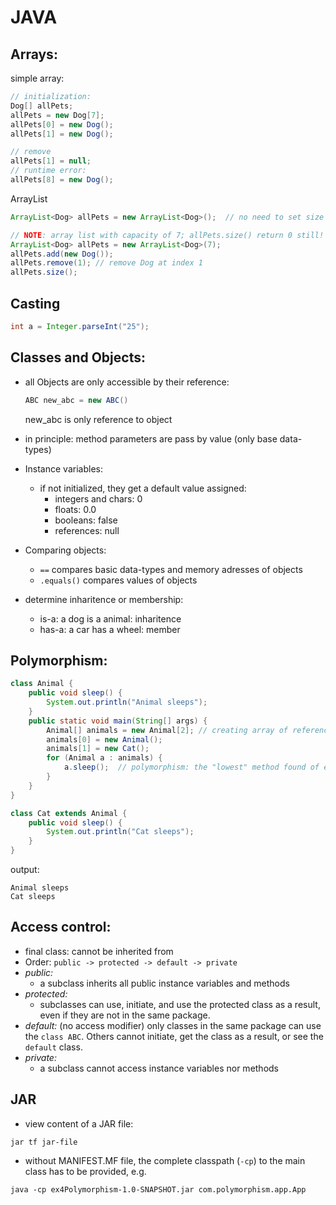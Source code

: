 # JAVA

## Arrays:

simple array:
```java
// initialization:
Dog[] allPets;
allPets = new Dog[7];
allPets[0] = new Dog();
allPets[1] = new Dog();

// remove
allPets[1] = null;
// runtime error:
allPets[8] = new Dog();
```
ArrayList
```java
ArrayList<Dog> allPets = new ArrayList<Dog>();  // no need to set size

// NOTE: array list with capacity of 7; allPets.size() return 0 still!
ArrayList<Dog> allPets = new ArrayList<Dog>(7);
allPets.add(new Dog());
allPets.remove(1); // remove Dog at index 1
allPets.size();
```

## Casting

```java
int a = Integer.parseInt("25");
```

## Classes and Objects:

- all Objects are only accessible by their reference:
    ```java
    ABC new_abc = new ABC()
    ```
    new_abc is only reference to object
- in principle: method parameters are pass by value (only base data-types)
- Instance variables:
    - if not initialized, they get a default value assigned:
        - integers and chars: 0
        - floats: 0.0
        - booleans: false
        - references: null
- Comparing objects:
    - `==` compares basic data-types and memory adresses of objects
    - `.equals()` compares values of objects

- determine inharitence or membership:
  - is-a: a dog is a animal: inharitence
  - has-a: a car has a wheel: member

## Polymorphism:
```java
class Animal {
    public void sleep() {
        System.out.println("Animal sleeps");
    }
    public static void main(String[] args) {
        Animal[] animals = new Animal[2]; // creating array of reference for superclass only
        animals[0] = new Animal();
        animals[1] = new Cat();
        for (Animal a : animals) {
            a.sleep();  // polymorphism: the "lowest" method found of each object is called
        }
    }
}

class Cat extends Animal {
    public void sleep() {
        System.out.println("Cat sleeps");
    }
}
```
output:
```
Animal sleeps
Cat sleeps
```

## Access control:

- final class: cannot be inherited from
- Order: `public -> protected -> default -> private`
- *public:* 
  - a subclass inherits all public instance variables and methods
- *protected:*
  - subclasses can use, initiate, and use the protected class as a result, even if they are not in the same package.
- *default:* (no access modifier) only classes in the same package can use the `class ABC`. Others cannot initiate, get the class as a result, or see the `default` class.
- *private:*
  - a subclass cannot access instance variables nor methods


## JAR

- view content of a JAR file:
```shell
jar tf jar-file
```

- without MANIFEST.MF file, the complete classpath (`-cp`) to the main class has to be provided, e.g.
```shell
java -cp ex4Polymorphism-1.0-SNAPSHOT.jar com.polymorphism.app.App
```